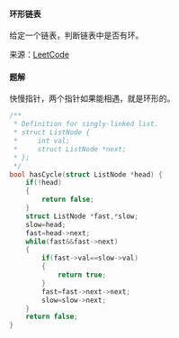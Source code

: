 #### 环形链表

给定一个链表，判断链表中是否有环。

来源：[LeetCode](https://leetcode-cn.com/problems/linked-list-cycle/)


#### 题解

快慢指针，两个指针如果能相遇，就是环形的。

````C
/**
 * Definition for singly-linked list.
 * struct ListNode {
 *     int val;
 *     struct ListNode *next;
 * };
 */
bool hasCycle(struct ListNode *head) {
    if(!head)
    {
        return false;
    }
    struct ListNode *fast,*slow;
    slow=head;
    fast=head->next;
    while(fast&&fast->next)
    {
        if(fast->val==slow->val)
        {
            return true;
        }
        fast=fast->next->next;
        slow=slow->next;
    }
    return false;
}
````